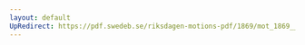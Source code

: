 ```yaml
---
layout: default
UpRedirect: https://pdf.swedeb.se/riksdagen-motions-pdf/1869/mot_1869__ak__00208/mot_1869__ak__00208_001.pdf
---
```


